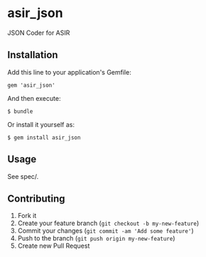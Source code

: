# asir_json

JSON Coder for ASIR

## Installation

Add this line to your application's Gemfile:

    gem 'asir_json'

And then execute:

    $ bundle

Or install it yourself as:

    $ gem install asir_json

## Usage

See spec/.

## Contributing

1. Fork it
2. Create your feature branch (`git checkout -b my-new-feature`)
3. Commit your changes (`git commit -am 'Add some feature'`)
4. Push to the branch (`git push origin my-new-feature`)
5. Create new Pull Request
